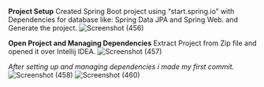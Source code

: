 **Project Setup**
Created Spring Boot project using “start.spring.io” with Dependencies for database like: Spring Data JPA and Spring Web. and Generate the project.
![Screenshot (456)](https://github.com/Anmol8604/KYC-360/assets/112131746/e23b4ee1-7a63-48d8-b3c3-49d8f3fc18db)

**Open Project and Managing Dependencies**
Extract Project from Zip file and opened it over Intellij IDEA. 
![Screenshot (457)](https://github.com/Anmol8604/KYC-360/assets/112131746/30ee79a9-32e3-43f2-ac5b-053d7d917322)

_After setting up and managing dependencies i made my first commit._
![Screenshot (458)](https://github.com/Anmol8604/KYC-360/assets/112131746/e1558d72-6fa1-412c-9031-b4b9fa5cb629)
![Screenshot (460)](https://github.com/Anmol8604/KYC-360/assets/112131746/64331538-b441-4e49-a474-4279439573db)
